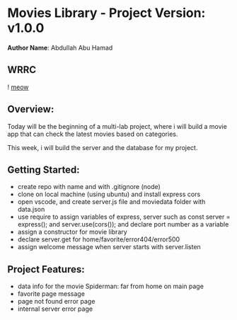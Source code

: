 # Movies Library - Project Version: v1.0.0

**Author Name**: Abdullah Abu Hamad

## WRRC

! [meow](./image.jpeg)

## Overview:

Today will be the beginning of a multi-lab project, where i will build a movie app that can check the latest movies based on categories.

This week, i will build the server and the database for my project.

## Getting Started:

- create repo with name and with .gitignore (node)
- clone on local machine (using ubuntu) and install express cors
- open vscode, and create server.js file and moviedata folder with data.json
- use require to assign variables of express, server such as const server = express(); and server.use(cors()); and declare port number as a variable
- assign a constructor for movie library
- declare server.get for home/favorite/error404/error500
- assign welcome message when server starts with server.listen

## Project Features:

- data info for the movie Spiderman: far from home on main page
- favorite page message
- page not found error page
- internal server error page

